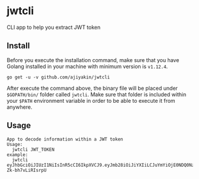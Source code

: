 # jwtcli
CLI app to help you extract JWT token

## Install

Before you execute the installation command, make sure that you have Golang installed in your machine with
minimum version is `v1.12.4`.

`go get -u -v github.com/ajiyakin/jwtcli`

After execute the command above, the binary file will be placed under `$GOPATH/bin/` folder called `jwtcli`.
Make sure that folder is included within your `$PATH` environment variable in order to be able to execute it
from anywhere.

## Usage

```
App to decode information within a JWT token
Usage:
  jwtcli JWT_TOKEN
example:
  jwtcli eyJhbGciOiJIUzI1NiIsInR5cCI6IkpXVCJ9.eyJmb28iOiJiYXIiLCJuYmYiOjE0NDQ0Nzg0MDB9.u1riaD1rW97opCoAuRCTy4w58Br-Zk-bh7vLiRIsrpU
```